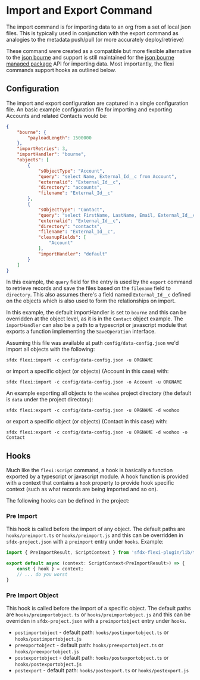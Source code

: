 # Import and Export Command

The import command is for importing data to an org from a set of local json files. This is typically used in conjunction with the export command as analogies to the metadata push/pull (or more accurately deploy/retrieve)

These command were created as a compatible but more flexible alternative to the [json bourne](https://github.com/realestate-com-au/json-bourne-sfdx-cli) and support is still maintained for the [json bourne managed package](https://github.com/realestate-com-au/json-bourne-sfdx-pkg) API for importing data. Most importantly, the flexi commands support hooks as outlined below.

## Configuration

The import and export configuration are captured in a single configuration file. An basic example configuration file for importing and exporting Accounts and related Contacts would be:

```json
{
    "bourne": {
        "payloadLength": 1500000
    },
    "importRetries": 3,
    "importHandler": "bourne",
    "objects": [
        {
            "sObjectType": "Account",
            "query": "select Name, External_Id__c from Account",
            "externalid": "External_Id__c",
            "directory": "accounts",
            "filename": "External_Id__c"
        },
        {
            "sObjectType": "Contact",
            "query": "select FirstName, LastName, Email, External_Id__c, Account.External_Id__c from Contact",
            "externalid": "External_Id__c",
            "directory": "contacts",
            "filename": "External_Id__c",
            "cleanupFields": [
                "Account"
            ],
            "importHandler": "default"
        }
    ]
}
```

In this example, the `query` field for the entry is used by the `export` command to retrieve records and save the files based on the `filename` field to `directory`. This also assumes there's a field named `External_Id__c` defined on the objects which is also used to form the relationships on import.

In this example, the default importHandler is set to `bourne` and this can be overridden at the object level, as it is in the `Contact` object example. The `importHandler` can also be a path to a typescript or javascript module that exports a function implementing the `SaveOperation` interface.

Assuming this file was available at path `config/data-config.json` we'd import all objects with the following:

    sfdx flexi:import -c config/data-config.json -u ORGNAME

or import a specific object (or objects) (Account in this case) with:

    sfdx flexi:import -c config/data-config.json -o Account -u ORGNAME

An example exporting all objects to the `woohoo` project directory (the default is `data` under the project directory):

    sfdx flexi:export -c config/data-config.json -u ORGNAME -d woohoo

or export a specific object (or objects) (Contact in this case) with:

    sfdx flexi:export -c config/data-config.json -u ORGNAME -d woohoo -o Contact

## Hooks

Much like the `flexi:script` command, a hook is basically a function exported by a typescript or javascript module. A hook function is provided with a context that contains a `hook` property to provide hook specific context (such as what records are being imported and so on).

The following hooks can be defined in the project:

### Pre Import

This hook is called before the import of any object. The default paths are `hooks/preimport.ts` or `hooks/preimport.js` and this can be overridden in `sfdx-project.json` with a `preimport` entry under `hooks`. Example:

```typescript
import { PreImportResult, ScriptContext } from 'sfdx-flexi-plugin/lib/types';

export default async (context: ScriptContext<PreImportResult>) => {
    const { hook } = context;
    // ... do you worst
}
```

### Pre Import Object

This hook is called before the import of a specific object. The default paths are `hooks/preimportobject.ts` or `hooks/preimportobject.js` and this can be overriden in `sfdx-project.json` with a `preimportobject` entry under `hooks`.


- `postimportobject` - default path: `hooks/postimportobject.ts` or `hooks/postimportobject.js`
- `preexportobject` - default path: `hooks/preexportobject.ts` or `hooks/preexportobject.js`
- `postexportobject` - default path: `hooks/postexportobject.ts` or `hooks/postexportobject.js`
- `postexport` - default path: `hooks/postexport.ts` or `hooks/postexport.js`